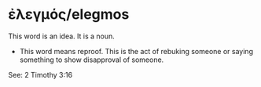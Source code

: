 # ἐλεγμός/elegmos
This word is an idea. It is a noun. 

* This word means reproof. This is the act of rebuking someone or saying something to show disapproval of someone.

See: 2 Timothy 3:16
